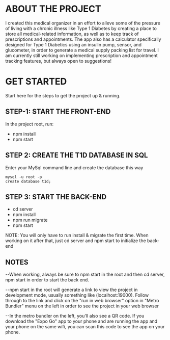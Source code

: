 # ABOUT THE PROJECT

I created this medical organizer in an effort to alleve some of the pressure of living with a chronic illness like Type 1 Diabetes by creating a place to store all medical-related information, as well as to keep track of prescriptions and appointments. The app also has a calculator specifically designed for Type 1 Diabetics using an insulin pump, sensor, and glucometer, in order to generate a medical supply packing list for travel. I am currently still working on implementing prescription and appointment tracking features, but always open to suggestions!

# GET STARTED

Start here for the steps to get the project up & running.

## STEP-1: START THE FRONT-END

In the project root, run:

- npm install
- npm start

## STEP 2: CREATE THE T1D DATABASE IN SQL

Enter your MySql command line and create the database this way

```
mysql -u root -p
create database t1d;
```

## STEP 3: START THE BACK-END

- cd server
- npm install
- npm run migrate
- npm start

NOTE: You will only have to run install & migrate the first time. When working on it after that, just cd server and npm start to initialize the back-end

## NOTES

--When working, always be sure to npm start in the root and then cd server, npm start in order to start the back end.

--npm start in the root will generate a link to view the project in development mode, usually something like (localhost:19000). Follow through to the link and click on the "run in web browser" option in "Metro Bundler" menu on the left in order to see the project in your web browser

--In the metro bundler on the left, you'll also see a QR code. If you download the "Expo Go" app to your phone and are running the app and your phone on the same wifi, you can scan this code to see the app on your phone.
